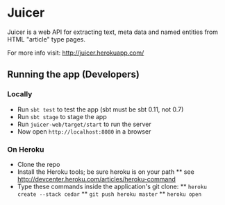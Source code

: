 # Juicer

Juicer is a web API for extracting text, meta data and named entities from HTML "article" type pages.

For more info visit: http://juicer.herokuapp.com/

## Running the app (Developers)

### Locally

* Run `sbt test` to test the app (sbt must be sbt 0.11, not 0.7)
* Run `sbt stage` to stage the app
* Run `juicer-web/target/start` to run the server
* Now open `http://localhost:8080` in a browser

### On Heroku

* Clone the repo
* Install the Heroku tools; be sure heroku is on your path
** see http://devcenter.heroku.com/articles/heroku-command
* Type these commands inside the application's git clone:
** `heroku create --stack cedar`
** `git push heroku master`
** `heroku open`


